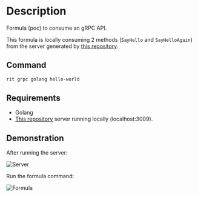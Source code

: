 # Description

Formula (poc) to consume an gRPC API.

This formula is locally consuming 2 methods (`SayHello` and `SayHelloAgain`) from the server generated by [this repository](https://github.com/GuillaumeFalourd/poc-grpc-golang).

## Command

```bash
rit grpc golang hello-world
```

## Requirements

- Golang
- [This repository](https://github.com/GuillaumeFalourd/poc-grpc-golang) server running locally (localhost:3009).

## Demonstration

After running the server:

![Server](https://user-images.githubusercontent.com/22433243/127925819-db4028ca-df64-4d12-9974-a0b0be5c17a4.png)

Run the formula command:

![Formula](https://user-images.githubusercontent.com/22433243/127925833-0eac6d82-1c68-46c3-984e-739ae3865cc9.png)
